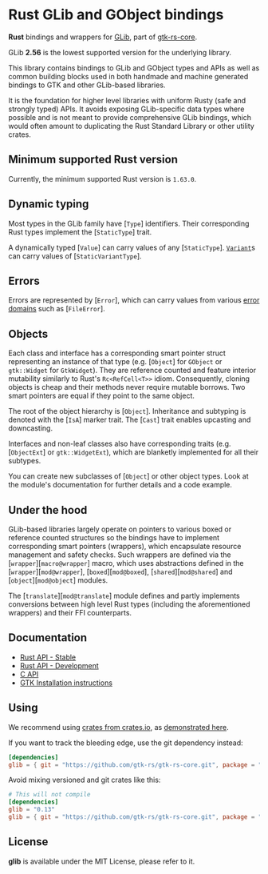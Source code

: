 # Rust GLib and GObject bindings

__Rust__ bindings and wrappers for [GLib](https://docs.gtk.org/glib/), part of [gtk-rs-core](https://github.com/gtk-rs/gtk-rs-core).

GLib __2.56__ is the lowest supported version for the underlying library.

This library contains bindings to GLib and GObject types and APIs as well as
common building blocks used in both handmade and machine generated
bindings to GTK and other GLib-based libraries.

It is the foundation for higher level libraries with uniform Rusty (safe and
strongly typed) APIs. It avoids exposing GLib-specific data types where
possible and is not meant to provide comprehensive GLib bindings, which
would often amount to duplicating the Rust Standard Library or other utility
crates.

## Minimum supported Rust version

Currently, the minimum supported Rust version is `1.63.0`.

## Dynamic typing

Most types in the GLib family have [`Type`] identifiers.
Their corresponding Rust types implement the [`StaticType`] trait.

A dynamically typed [`Value`] can carry values of any [`StaticType`].
[`Variant`](struct@Variant)s can carry values of [`StaticVariantType`].

## Errors

Errors are represented by [`Error`], which can
carry values from various [error domains](error::ErrorDomain) such as
[`FileError`].

## Objects

Each class and interface has a corresponding smart pointer struct
representing an instance of that type (e.g. [`Object`] for `GObject` or
`gtk::Widget` for `GtkWidget`). They are reference counted and feature
interior mutability similarly to Rust's `Rc<RefCell<T>>` idiom.
Consequently, cloning objects is cheap and their methods never require
mutable borrows. Two smart pointers are equal if they point to the same
object.

The root of the object hierarchy is [`Object`].
Inheritance and subtyping is denoted with the [`IsA`]
marker trait. The [`Cast`] trait enables upcasting
and downcasting.

Interfaces and non-leaf classes also have corresponding traits (e.g.
[`ObjectExt`] or `gtk::WidgetExt`), which are blanketly implemented for all
their subtypes.

You can create new subclasses of [`Object`] or other object types. Look at
the module's documentation for further details and a code example.

## Under the hood

GLib-based libraries largely operate on pointers to various boxed or
reference counted structures so the bindings have to implement corresponding
smart pointers (wrappers), which encapsulate resource management and safety
checks. Such wrappers are defined via the
[`wrapper`][`macro@wrapper`] macro, which uses abstractions
defined in the [`wrapper`][`mod@wrapper`], [`boxed`][`mod@boxed`],
[`shared`][`mod@shared`] and [`object`][`mod@object`] modules.

The [`translate`][`mod@translate`] module defines and partly implements
conversions between high level Rust types (including the aforementioned
wrappers) and their FFI counterparts.

## Documentation

 * [Rust API - Stable](https://gtk-rs.org/gtk-rs-core/stable/latest/docs/glib/)
 * [Rust API - Development](https://gtk-rs.org/gtk-rs-core/git/docs/glib)
 * [C API](https://docs.gtk.org/glib/)
 * [GTK Installation instructions](https://www.gtk.org/docs/installations/)

## Using

We recommend using [crates from crates.io](https://crates.io/keywords/gtk-rs),
as [demonstrated here](https://gtk-rs.org/#using).

If you want to track the bleeding edge, use the git dependency instead:

```toml
[dependencies]
glib = { git = "https://github.com/gtk-rs/gtk-rs-core.git", package = "glib" }
```

Avoid mixing versioned and git crates like this:

```toml
# This will not compile
[dependencies]
glib = "0.13"
glib = { git = "https://github.com/gtk-rs/gtk-rs-core.git", package = "glib" }
```

## License

__glib__ is available under the MIT License, please refer to it.

